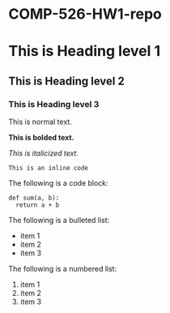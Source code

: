 # COMP-526-HW1-repo

# This is Heading level 1
## This is Heading level 2
### This is Heading level 3

This is normal text.

**This is bolded text.**

*This is italicized text.*

`This is an inline code`

The following is a code block:

```
def sum(a, b):
  return a + b
```

The following is a bulleted list:
  - item 1
  - item 2
  - item 3

The following is a numbered list:
  1. item 1
  2. item 2
  3. item 3
